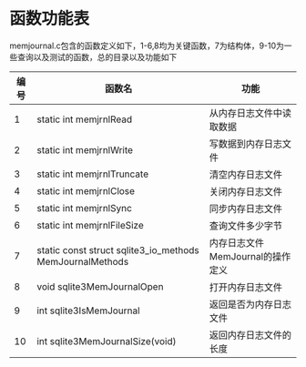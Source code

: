 # 函数功能表

memjournal.c包含的函数定义如下，1-6,8均为关键函数，7为结构体，9-10为一些查询以及测试的函数，总的目录以及功能如下

|编号|函数名|功能
| -- | -- | -- |
|1|static int memjrnlRead|从内存日志文件中读取数据
|2|static int memjrnlWrite|写数据到内存日志文件
|3|static int memjrnlTruncate|清空内存日志文件
|4|static int memjrnlClose|关闭内存日志文件
|5|static int memjrnlSync|同步内存日志文件
|6|static int memjrnlFileSize|查询文件多少字节
|7|static const struct sqlite3_io_methods MemJournalMethods|内存日志文件MemJournal的操作定义
|8|void sqlite3MemJournalOpen|打开内存日志文件
|9|int sqlite3IsMemJournal|返回是否为内存日志文件
|10|int sqlite3MemJournalSize(void)|返回内存日志文件的长度

